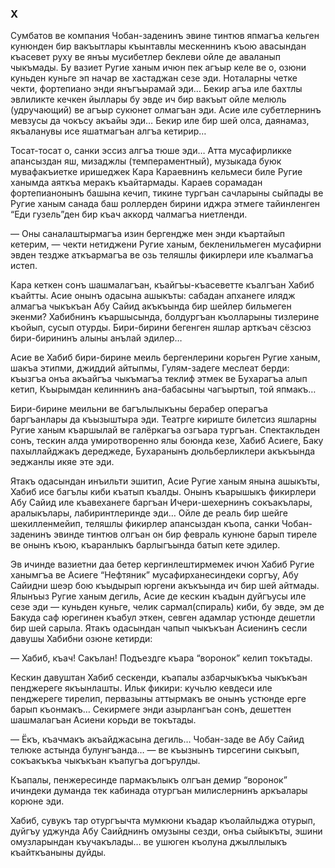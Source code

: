 ### Х

Сумбатов ве компания Чобан-заденинъ эвине тинтюв япмагъа кельген кунюнден бир вакъытлары къынтавлы мескеннинъ къою авасындан къасевет руху ве янъы мусибетлер беклеви ойле де аваланып чыкъмады.
Бу вазиет Ругие ханым ичюн пек агъыр келе ве о, озюни куньден куньге эп начар ве хастаджан сезе эди.
Ноталарны четке чекти, фортепиано энди янъгъырамай эди…
Бекир агъа иле бахтлы эвлиликте кечкен йыллары бу эвде ич бир вакъыт ойле мелюль (удручающий) ве агъыр сукюнет олмагъан эди.
Асие иле субетлернинъ мевзусы да чокъсу акъайы эди…
Бекир иле бир шей олса, даянамаз, якъаланувы исе яшатмагъан алгъа кетирир…

Тосат-тосат о, санки эссиз алгъа тюше эди…
Атта мусафирликке апансыздан яш, мизаджлы (темпераментный), музыкада буюк мувафакъиетке иришеджек Кара Караевнинъ кельмеси биле Ругие ханымда аяткъа меракъ къайтармады. 
Караев сорамадан фортепианонынъ башына кечип, тикине тургъан сачларыны сыйпады ве Ругие ханым санада баш роллерден бирини иджра этмеге тайинленген “Еди гузель”ден бир къач аккорд чалмагъа ниетленди.

— Оны саналаштырмагъа изин бергендже мен энди къартайып кетерим, — чекти нетиджени Ругие ханым, бекленильмеген мусафирни эвден тездже аткъармагъа ве озь теляшлы фикирлери иле къалмагъа истеп.

Кара кеткен сонъ шашмалагъан, къайгъы-къасеветте къалгъан Хабиб къайтты.
Асие онынъ одасына ашыкъты: сабадан апханеге илядж алмагъа чыкъкъан Абу Сайид акъкъында бир шейлер бильмеген экенми?
Хабибнинъ къаршысында, болдургъан къолларыны тизлерине къойып, сусып отурды.
Бири-бирини бегенген яшлар арткъач сёзсюз бири-бирининъ алыны анълай эдилер…

Асие ве Хабиб бири-бирине меиль бергенлерини корьген Ругие ханым, шакъа этипми, джиддий айтыпмы, Гулям-задеге меслеат берди: къызгъа онъа акъайгъа чыкъмагъа теклиф этмек ве Бухарагъа алып кетип, Къырымдан келиннинъ ана-бабасыны чагъыртып, той япмакъ…

Бири-бирине меильни ве багълылыкъны берабер операгъа баргъанлары да къызыштыра эди.
Театрге кириште билетсиз яшларны Ругие ханым къаршылай ве галёркагъа озгъара тургъан.
Спектакльден сонъ, тескин алда умиротворенно ялы боюнда кезе, Хабиб Асиеге, Баку пахыллайджакъ дереджеде, Бухаранынъ дюльберликлери акъкъында эеджанлы икяе эте эди.

Ятакъ одасындан инъильти эшитип, Асие Ругие ханым янына ашыкъты, Хабиб исе багълы киби къатып къалды.
Онынъ къарышыкъ фикирлери Абу Сайид иле къавеханеге баргъан Ичери-шехернинъ сокъакълары, аралыкълары, лабиринтлеринде эди…
Ойле де реаль бир шейге шекилленмейип, теляшлы фикирлер апансыздан къопа, санки Чобан-заденинъ эвинде тинтюв олгъан он бир февраль кунюне барып тиреле ве онынъ къою, къаранлыкъ барлыгъында батып кете эдилер.

Эв ичинде вазиетни даа бетер кергинлештирмемек ичюн Хабиб Ругие ханымгъа ве Асиеге “Нефтяник” мусафирханесиндеки соргъу, Абу Сайидни шеэр бою къыдырып юргени акъкъында ич бир шей айтмады.
Ялынъыз Ругие ханым дегиль, Асие де кескин къадын дуйгъусы иле сезе эди — куньден куньге, челик сармал(спираль) киби, бу эвде, эм де Бакуда саф юрегинен къабул эткен, севген адамлар устюнде дешетли бир шей сарыла.
Ятакъ одасындан чапып чыкъкъан Асиенинъ сесли давушы Хабибни озюне кетирди:

— Хабиб, къач!
Сакълан!
Подъездге къара “воронок” келип токътады.

Кескин давуштан Хабиб сескенди, къапалы азбарчыкъкъа чыкъкъан пенджереге якъынлашты.
Ильк фикири: кучьлю кевдеси иле пенджереге тирелип, первазыны аттырмакъ ве онынъ устюнде ерге барып къонмакъ…
Секирмеге энди азырлангъан сонъ, дешеттен шашмалагъан Асиени корьди ве токътады.

— Ёкъ, къачмакъ акъайджасына дегиль…
Чобан-заде ве Абу Сайид телюке астында булунгъанда… — ве къызнынъ тирсегини сыкъып, сокъакъкъа чыкъкъан къапугъа догърулды.

Къапалы, пенжересинде пармакълыкъ олгъан демир “воронок” ичиндеки думанда тек кабинада отургъан милислернинъ аркъалары корюне эди.

Хабиб, сувукъ тар отургъычта мумкюни къадар къолайлыджа отурып, дуйгъу уджунда Абу Саийднинъ омузыны сезди, онъа сыйыкъты, эшини омузларындан къучакълады… ве ушюген къолуна джыллылыкъ къайткъаныны дуйды.
